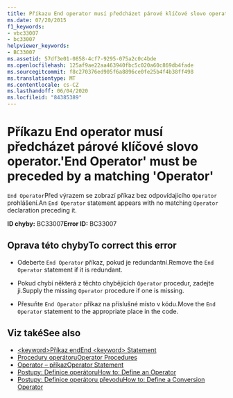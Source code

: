 ```yaml
---
title: Příkazu End operator musí předcházet párové klíčové slovo operator.
ms.date: 07/20/2015
f1_keywords:
- vbc33007
- bc33007
helpviewer_keywords:
- BC33007
ms.assetid: 57df3e01-0858-4cf7-9295-075a2c0c4bde
ms.openlocfilehash: 125af9ae22aa463940fbc5c020a60c869db4fade
ms.sourcegitcommit: f8c270376ed905f6a8896ce0fe25b4f4b38ff498
ms.translationtype: MT
ms.contentlocale: cs-CZ
ms.lasthandoff: 06/04/2020
ms.locfileid: "84385389"
---
```

# <a name="end-operator-must-be-preceded-by-a-matching-operator"></a><span data-ttu-id="15ba6-102">Příkazu End operator musí předcházet párové klíčové slovo operator.</span><span class="sxs-lookup"><span data-stu-id="15ba6-102">'End Operator' must be preceded by a matching 'Operator'</span></span>
<span data-ttu-id="15ba6-103">`End Operator`Před výrazem se zobrazí příkaz bez odpovídajícího `Operator` prohlášení.</span><span class="sxs-lookup"><span data-stu-id="15ba6-103">An `End Operator` statement appears with no matching `Operator` declaration preceding it.</span></span>  
  
 <span data-ttu-id="15ba6-104">**ID chyby:** BC33007</span><span class="sxs-lookup"><span data-stu-id="15ba6-104">**Error ID:** BC33007</span></span>  
  
## <a name="to-correct-this-error"></a><span data-ttu-id="15ba6-105">Oprava této chyby</span><span class="sxs-lookup"><span data-stu-id="15ba6-105">To correct this error</span></span>  
  
- <span data-ttu-id="15ba6-106">Odeberte `End Operator` příkaz, pokud je redundantní.</span><span class="sxs-lookup"><span data-stu-id="15ba6-106">Remove the `End Operator` statement if it is redundant.</span></span>  
  
- <span data-ttu-id="15ba6-107">Pokud chybí některá z těchto chybějících `Operator` procedur, zadejte ji.</span><span class="sxs-lookup"><span data-stu-id="15ba6-107">Supply the missing `Operator` procedure if one is missing.</span></span>  
  
- <span data-ttu-id="15ba6-108">Přesuňte `End Operator` příkaz na příslušné místo v kódu.</span><span class="sxs-lookup"><span data-stu-id="15ba6-108">Move the `End Operator` statement to the appropriate place in the code.</span></span>  
  
## <a name="see-also"></a><span data-ttu-id="15ba6-109">Viz také</span><span class="sxs-lookup"><span data-stu-id="15ba6-109">See also</span></span>

- [<span data-ttu-id="15ba6-110">\<keyword>Příkaz end</span><span class="sxs-lookup"><span data-stu-id="15ba6-110">End \<keyword> Statement</span></span>](../language-reference/statements/end-keyword-statement.md)
- [<span data-ttu-id="15ba6-111">Procedury operátoru</span><span class="sxs-lookup"><span data-stu-id="15ba6-111">Operator Procedures</span></span>](../programming-guide/language-features/procedures/operator-procedures.md)
- [<span data-ttu-id="15ba6-112">Operator – příkaz</span><span class="sxs-lookup"><span data-stu-id="15ba6-112">Operator Statement</span></span>](../language-reference/statements/operator-statement.md)
- [<span data-ttu-id="15ba6-113">Postupy: Definice operátoru</span><span class="sxs-lookup"><span data-stu-id="15ba6-113">How to: Define an Operator</span></span>](../programming-guide/language-features/procedures/how-to-define-an-operator.md)
- [<span data-ttu-id="15ba6-114">Postupy: Definice operátoru převodu</span><span class="sxs-lookup"><span data-stu-id="15ba6-114">How to: Define a Conversion Operator</span></span>](../programming-guide/language-features/procedures/how-to-define-a-conversion-operator.md)
